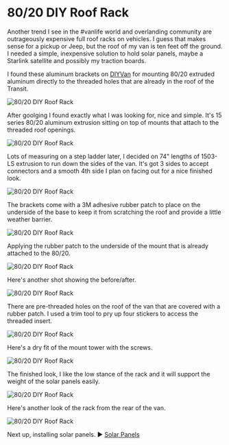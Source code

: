 # 80/20 DIY Roof Rack

Another trend I see in the #vanlife world and overlanding community are outrageously expensive full roof racks on vehicles. I guess that makes sense for a pickup or Jeep, but the roof of my van is ten feet off the ground. I needed a simple, inexpensive solution to hold solar panels, maybe a Starlink satellite and possibly my traction boards.

I found these aluminum brackets on [DIYVan](https://diyvan.com) for mounting 80/20 extruded aluminum directly to the threaded holes that are already in the roof of the Transit.

![80/20 DIY Roof Rack](assets/8020-roof-rack-01.jpg)

After goolging I found exactly what I was looking for, nice and simple. It's 15 series 80/20 aluminum extrusion sitting on top of mounts that attach to the threaded roof openings.

![80/20 DIY Roof Rack](assets/8020-roof-rack-02.jpg)

Lots of measuring on a step ladder later, I decided on 74" lengths of 1503-LS extrusion to run down the sides of the van. It's got 3 sides to accept connectors and a smooth 4th side I plan on facing out for a nice finished look.

![80/20 DIY Roof Rack](assets/8020-roof-rack-03.jpg)

The brackets come with a 3M adhesive rubber patch to place on the underside of the base to keep it from scratching the roof and provide a little weather barrier.

![80/20 DIY Roof Rack](assets/8020-roof-rack-04.JPG)

Applying the rubber patch to the underside of the mount that is already attached to the 80/20.

![80/20 DIY Roof Rack](assets/8020-roof-rack-05.JPG)

Here's another shot showing the before/after.

![80/20 DIY Roof Rack](assets/8020-roof-rack-06.JPG)

There are pre-threaded holes on the roof of the van that are covered with a rubber patch. I used a trim tool to pry up four stickers to access the threaded insert.

![80/20 DIY Roof Rack](assets/8020-roof-rack-07.JPG)

Here's a dry fit of the mount tower with the screws.

![80/20 DIY Roof Rack](assets/8020-roof-rack-08.JPG)

The finished look, I like the low stance of the rack and it will support the weight of the solar panels easily.

![80/20 DIY Roof Rack](assets/8020-roof-rack-09.JPG)

Here's another look of the rack from the rear of the van.

![80/20 DIY Roof Rack](assets/8020-roof-rack-10.JPG)

Next up, installing solar panels. :arrow_forward: [Solar Panels](solar-panels.md)